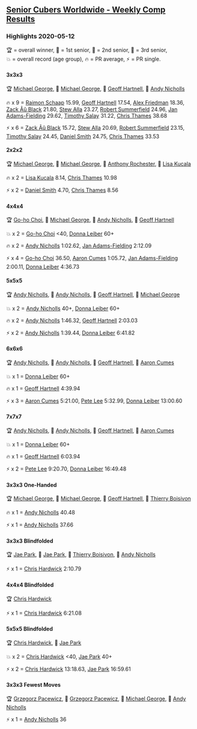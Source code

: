 <style>table {white-space: nowrap;}</style>

## [Senior Cubers Worldwide - Weekly Comp Results](/scw-comp/results/)
### Highlights 2020-05-12

<span style="white-space: nowrap;">🏆 = overall winner</span>, <span style="white-space: nowrap;">🥇 = 1st senior</span>, <span style="white-space: nowrap;">🥈 = 2nd senior</span>, <span style="white-space: nowrap;">🥉 = 3rd senior</span>, <span style="white-space: nowrap;">💥 = overall record (age group)</span>, <span style="white-space: nowrap;">🔥 = PR average</span>, <span style="white-space: nowrap;">⚡ = PR single</span>.

#### 3x3x3

🏆 [Michael George](../../persons/michael_george/333.md), 🥇 [Michael George](../../persons/michael_george/333.md), 🥈 [Geoff Hartnell](../../persons/geoff_hartnell/333.md), 🥉 [Andy Nicholls](../../persons/andy_nicholls/333.md)

🔥 x 9 = [Raimon Schaap](../../persons/raimon_schaap/333.md) 15.99, [Geoff Hartnell](../../persons/geoff_hartnell/333.md) 17.54, [Alex Friedman](../../persons/alex_friedman/333.md) 18.36, [Zack Âû Black](../../persons/zack_au_black/333.md) 21.80, [Stew Alla](../../persons/stew_alla/333.md) 23.27, [Robert Summerfield](../../persons/robert_summerfield/333.md) 24.96, [Jan Adams-Fielding](../../persons/jan_adams_fielding/333.md) 29.62, [Timothy Salay](../../persons/timothy_salay/333.md) 31.22, [Chris Thames](../../persons/chris_thames/333.md) 38.68

⚡ x 6 = [Zack Âû Black](../../persons/zack_au_black/333.md) 15.72, [Stew Alla](../../persons/stew_alla/333.md) 20.69, [Robert Summerfield](../../persons/robert_summerfield/333.md) 23.15, [Timothy Salay](../../persons/timothy_salay/333.md) 24.45, [Daniel Smith](../../persons/daniel_smith/333.md) 24.75, [Chris Thames](../../persons/chris_thames/333.md) 33.53

#### 2x2x2

🏆 [Michael George](../../persons/michael_george/222.md), 🥇 [Michael George](../../persons/michael_george/222.md), 🥈 [Anthony Rochester](../../persons/anthony_rochester/222.md), 🥉 [Lisa Kucala](../../persons/lisa_kucala/222.md)

🔥 x 2 = [Lisa Kucala](../../persons/lisa_kucala/222.md) 8.14, [Chris Thames](../../persons/chris_thames/222.md) 10.98

⚡ x 2 = [Daniel Smith](../../persons/daniel_smith/222.md) 4.70, [Chris Thames](../../persons/chris_thames/222.md) 8.56

#### 4x4x4

🏆 [Go-ho Choi](../../persons/go_ho_choi/444.md), 🥇 [Michael George](../../persons/michael_george/444.md), 🥈 [Andy Nicholls](../../persons/andy_nicholls/444.md), 🥉 [Geoff Hartnell](../../persons/geoff_hartnell/444.md)

💥 x 2 = [Go-ho Choi](../../persons/go_ho_choi/444.md) <40, [Donna Leiber](../../persons/donna_leiber/444.md) 60+

🔥 x 2 = [Andy Nicholls](../../persons/andy_nicholls/444.md) 1:02.62, [Jan Adams-Fielding](../../persons/jan_adams_fielding/444.md) 2:12.09

⚡ x 4 = [Go-ho Choi](../../persons/go_ho_choi/444.md) 36.50, [Aaron Cumes](../../persons/aaron_cumes/444.md) 1:05.72, [Jan Adams-Fielding](../../persons/jan_adams_fielding/444.md) 2:00.11, [Donna Leiber](../../persons/donna_leiber/444.md) 4:36.73

#### 5x5x5

🏆 [Andy Nicholls](../../persons/andy_nicholls/555.md), 🥇 [Andy Nicholls](../../persons/andy_nicholls/555.md), 🥈 [Geoff Hartnell](../../persons/geoff_hartnell/555.md), 🥉 [Michael George](../../persons/michael_george/555.md)

💥 x 2 = [Andy Nicholls](../../persons/andy_nicholls/555.md) 40+, [Donna Leiber](../../persons/donna_leiber/555.md) 60+

🔥 x 2 = [Andy Nicholls](../../persons/andy_nicholls/555.md) 1:46.32, [Geoff Hartnell](../../persons/geoff_hartnell/555.md) 2:03.03

⚡ x 2 = [Andy Nicholls](../../persons/andy_nicholls/555.md) 1:39.44, [Donna Leiber](../../persons/donna_leiber/555.md) 6:41.82

#### 6x6x6

🏆 [Andy Nicholls](../../persons/andy_nicholls/666.md), 🥇 [Andy Nicholls](../../persons/andy_nicholls/666.md), 🥈 [Geoff Hartnell](../../persons/geoff_hartnell/666.md), 🥉 [Aaron Cumes](../../persons/aaron_cumes/666.md)

💥 x 1 = [Donna Leiber](../../persons/donna_leiber/666.md) 60+

🔥 x 1 = [Geoff Hartnell](../../persons/geoff_hartnell/666.md) 4:39.94

⚡ x 3 = [Aaron Cumes](../../persons/aaron_cumes/666.md) 5:21.00, [Pete Lee](../../persons/pete_lee/666.md) 5:32.99, [Donna Leiber](../../persons/donna_leiber/666.md) 13:00.60

#### 7x7x7

🏆 [Andy Nicholls](../../persons/andy_nicholls/777.md), 🥇 [Andy Nicholls](../../persons/andy_nicholls/777.md), 🥈 [Geoff Hartnell](../../persons/geoff_hartnell/777.md), 🥉 [Aaron Cumes](../../persons/aaron_cumes/777.md)

💥 x 1 = [Donna Leiber](../../persons/donna_leiber/777.md) 60+

🔥 x 1 = [Geoff Hartnell](../../persons/geoff_hartnell/777.md) 6:03.94

⚡ x 2 = [Pete Lee](../../persons/pete_lee/777.md) 9:20.70, [Donna Leiber](../../persons/donna_leiber/777.md) 16:49.48

#### 3x3x3 One-Handed

🏆 [Michael George](../../persons/michael_george/333oh.md), 🥇 [Michael George](../../persons/michael_george/333oh.md), 🥈 [Geoff Hartnell](../../persons/geoff_hartnell/333oh.md), 🥉 [Thierry Boisivon](../../persons/thierry_boisivon/333oh.md)

🔥 x 1 = [Andy Nicholls](../../persons/andy_nicholls/333oh.md) 40.48

⚡ x 1 = [Andy Nicholls](../../persons/andy_nicholls/333oh.md) 37.66

#### 3x3x3 Blindfolded

🏆 [Jae Park](../../persons/jae_park/333bf.md), 🥇 [Jae Park](../../persons/jae_park/333bf.md), 🥈 [Thierry Boisivon](../../persons/thierry_boisivon/333bf.md), 🥉 [Andy Nicholls](../../persons/andy_nicholls/333bf.md)

⚡ x 1 = [Chris Hardwick](../../persons/chris_hardwick/333bf.md) 2:10.79

#### 4x4x4 Blindfolded

🏆 [Chris Hardwick](../../persons/chris_hardwick/444bf.md)

⚡ x 1 = [Chris Hardwick](../../persons/chris_hardwick/444bf.md) 6:21.08

#### 5x5x5 Blindfolded

🏆 [Chris Hardwick](../../persons/chris_hardwick/555bf.md), 🥇 [Jae Park](../../persons/jae_park/555bf.md)

💥 x 2 = [Chris Hardwick](../../persons/chris_hardwick/555bf.md) <40, [Jae Park](../../persons/jae_park/555bf.md) 40+

⚡ x 2 = [Chris Hardwick](../../persons/chris_hardwick/555bf.md) 13:18.63, [Jae Park](../../persons/jae_park/555bf.md) 16:59.61

#### 3x3x3 Fewest Moves

🏆 [Grzegorz Pacewicz](../../persons/grzegorz_pacewicz/333fm.md), 🥇 [Grzegorz Pacewicz](../../persons/grzegorz_pacewicz/333fm.md), 🥈 [Michael George](../../persons/michael_george/333fm.md), 🥉 [Andy Nicholls](../../persons/andy_nicholls/333fm.md)

⚡ x 1 = [Andy Nicholls](../../persons/andy_nicholls/333fm.md) 36


<!-- Global site tag (gtag.js) - Google Analytics -->
<script async src="https://www.googletagmanager.com/gtag/js?id=UA-86348435-3"></script>
<script>window.dataLayer = window.dataLayer || []; function gtag() {dataLayer.push(arguments);} gtag('js', new Date()); gtag('config', 'UA-86348435-3');</script>
